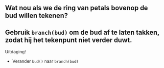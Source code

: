 Wat nou als we de ring van petals bovenop de bud willen tekenen?
---
Gebruik `branch(bud)` om de bud af te laten takken, zodat hij het tekenpunt niet verder duwt.
---
Uitdaging!
- Verander `bud()` naar `branch(bud)`